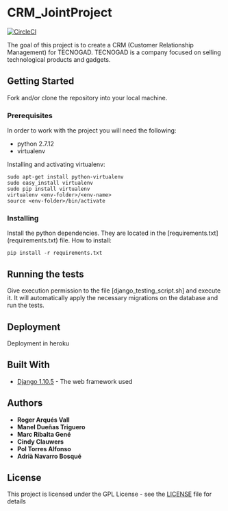 # CRM_JointProject

[![CircleCI](https://circleci.com/gh/rarques/CRM_JointProject.svg?style=shield&circle-token=00cf40956a6570f716325c99c83eef1978c2ad35	)](https://circleci.com/gh/rarques/CRM_JointProject)

The goal of this project is to create a CRM (Customer Relationship Management) for TECNOGAD.
TECNOGAD is a company focused on selling technological products and gadgets.

## Getting Started

Fork and/or clone the repository into your local machine.

### Prerequisites

In order to work with the project you will need the following:

* python 2.7.12
* virtualenv

Installing and activating virtualenv:

```
sudo apt-get install python-virtualenv
sudo easy_install virtualenv
sudo pip install virtualenv
virtualenv <env-folder>/<env-name>
source <env-folder>/bin/activate
```

### Installing

Install the python dependencies. They are located in the [requirements.txt] (requirements.txt) file.
How to install:

```
pip install -r requirements.txt
```

## Running the tests

Give execution permission to the file [django_testing_script.sh] and execute it.
It will automatically apply the necessary migrations on the database and run the tests.

## Deployment

Deployment in heroku

## Built With

* [Django 1.10.5](https://www.djangoproject.com) - The web framework used

## Authors

* **Roger Arqués Vall**
* **Manel Dueñas Triguero**
* **Marc Ribalta Gené**
* **Cindy Clauwers**
* **Pol Torres Alfonso**
* **Adrià Navarro Bosqué**

## License

This project is licensed under the GPL License - see the [LICENSE](LICENSE) file for details
